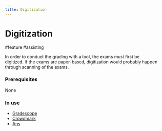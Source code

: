 ```yaml
---
title: Digitization
---
```


# Digitization

#feature #assisting

In order to conduct the grading with a tool, the exams must first be digitized. If the exams are paper-based, digitization would probably happen through scanning of the exams.

### Prerequisites

None

### In use

- [Gradescope](research/tools/Gradescope)
- [Crowdmark](research/tools/Crowdmark)
- [Ans](research/tools/Ans)
